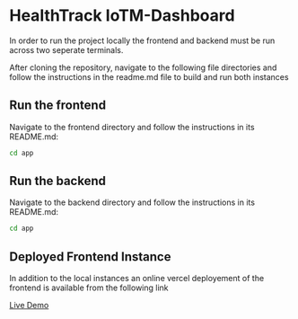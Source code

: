 # HealthTrack IoTM-Dashboard
In order to run the project locally the frontend and backend must be run across two seperate terminals.

After cloning the repository, navigate to the following file directories and follow the instructions in the readme.md file to build and run both instances

## Run the frontend
Navigate to the frontend directory and follow the instructions in its README.md:

```bash
cd app
```

## Run the backend
Navigate to the backend directory and follow the instructions in its README.md:

```bash
cd app
```

## Deployed Frontend Instance 
In addition to the local instances an online vercel deployement of the frontend is available from the following link

[Live Demo](https://previe-ten.vercel.app/)